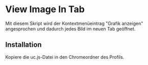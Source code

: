 # View Image In Tab
Mit diesem Skript wird der Kontextmenüeintrag "Grafik anzeigen" angesprochen und dadurch jedes Bild im neuen Tab geöffnet.

## Installation
Kopiere die uc.js-Datei in den Chromeordner des Profils.

